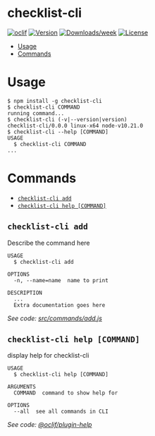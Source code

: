 checklist-cli
=============



[![oclif](https://img.shields.io/badge/cli-oclif-brightgreen.svg)](https://oclif.io)
[![Version](https://img.shields.io/npm/v/checklist-cli.svg)](https://npmjs.org/package/checklist-cli)
[![Downloads/week](https://img.shields.io/npm/dw/checklist-cli.svg)](https://npmjs.org/package/checklist-cli)
[![License](https://img.shields.io/npm/l/checklist-cli.svg)](https://github.com/KerrickC/checklist-cli/blob/master/package.json)

<!-- toc -->
* [Usage](#usage)
* [Commands](#commands)
<!-- tocstop -->
# Usage
<!-- usage -->
```sh-session
$ npm install -g checklist-cli
$ checklist-cli COMMAND
running command...
$ checklist-cli (-v|--version|version)
checklist-cli/0.0.0 linux-x64 node-v10.21.0
$ checklist-cli --help [COMMAND]
USAGE
  $ checklist-cli COMMAND
...
```
<!-- usagestop -->
# Commands
<!-- commands -->
* [`checklist-cli add`](#checklist-cli-add)
* [`checklist-cli help [COMMAND]`](#checklist-cli-help-command)

## `checklist-cli add`

Describe the command here

```
USAGE
  $ checklist-cli add

OPTIONS
  -n, --name=name  name to print

DESCRIPTION
  ...
  Extra documentation goes here
```

_See code: [src/commands/add.js](https://github.com/KerrickC/checklist-cli/blob/v0.0.0/src/commands/add.js)_

## `checklist-cli help [COMMAND]`

display help for checklist-cli

```
USAGE
  $ checklist-cli help [COMMAND]

ARGUMENTS
  COMMAND  command to show help for

OPTIONS
  --all  see all commands in CLI
```

_See code: [@oclif/plugin-help](https://github.com/oclif/plugin-help/blob/v3.1.0/src/commands/help.ts)_
<!-- commandsstop -->
